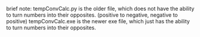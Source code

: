 brief note:
tempConvCalc.py is the older file, which does not have the ability to turn numbers into their opposites. (positive to negative, negative to positive)
tempConvCalc.exe is the newer exe file, which just has the ability to turn numbers into their opposites.
